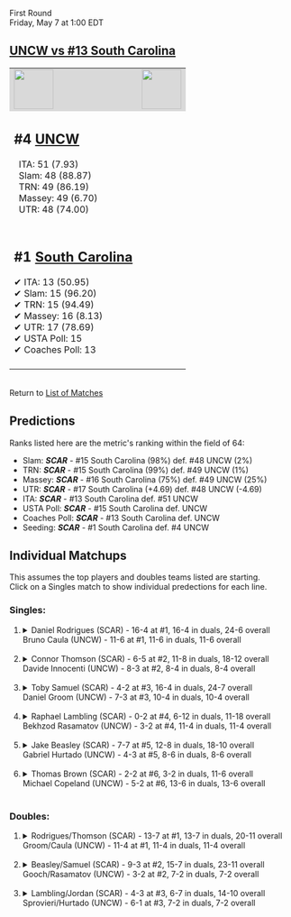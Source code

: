 First Round  
Friday, May 7 at 1:00 EDT
## [UNCW vs #13 South Carolina](https://www.ncaa.com/game/5833382) 

<table>  
<tr style="background-color: #d9d9d9 !important"><td><a href="#"><img src="https://www.ncaa.com/sites/default/files/images/logos/schools/s/south-carolina.70.png" width="70" height="70" /></a></td><td><a href="#"><img src="https://www.ncaa.com/sites/default/files/images/logos/schools/u/unc-wilmington.70.png" width="70" height="70" /></a></td></tr>
<tr><td>  

<h2>#4 <a href="#">UNCW</a></h2>  
&nbsp; ITA: 51 (7.93)<br>  
&nbsp; Slam: 48 (88.87)<br>  
&nbsp; TRN: 49 (86.19)<br>  
&nbsp; Massey: 49 (6.70)<br>  
&nbsp; UTR: 48 (74.00)<br>  
<br>  

</td><td>  
<tr><td>  

<h2>#1 <a href="#">South Carolina</a></h2>  
&#10004; ITA: 13 (50.95)<br>  
&#10004; Slam: 15 (96.20)<br>  
&#10004; TRN: 15 (94.49)<br>  
&#10004; Massey: 16 (8.13)<br>  
&#10004; UTR: 17 (78.69)<br>  
&#10004; USTA Poll: 15<br>  
&#10004; Coaches Poll: 13<br>  
<br>  

</td><td>  
</table>  


<br>Return to [List of Matches](../index.md)  

## Predictions  

Ranks listed here are the metric's ranking within the field of 64:  
- Slam: ***SCAR*** - #15 South Carolina (98%) def. #48 UNCW (2%)  
- TRN: ***SCAR*** - #15 South Carolina (99%) def. #49 UNCW (1%)  
- Massey: ***SCAR*** - #16 South Carolina (75%) def. #49 UNCW (25%)  
- UTR: ***SCAR*** - #17 South Carolina (+4.69) def. #48 UNCW (-4.69)  
- ITA: ***SCAR*** - #13 South Carolina def. #51 UNCW  
- USTA Poll: ***SCAR*** - #15 South Carolina def. UNCW  
- Coaches Poll: ***SCAR*** - #13 South Carolina def. UNCW  
- Seeding: ***SCAR*** - #1 South Carolina def. #4 UNCW  

## Individual Matchups  
This assumes the top players and doubles teams listed are starting.  
Click on a Singles match to show individual predections for each line.  
### Singles:  

<ol>
<li><details>
<summary markdown="span">Daniel Rodrigues (SCAR) - 16-4 at #1, 16-4 in duals, 24-6 overall<br>Bruno Caula (UNCW) - 11-6 at #1, 11-6 in duals, 11-6 overall</summary>
<h4>Predictions</h4><ul>
<li>Slam: <b><i>SCAR</i></b> - Rodrigues (94%) def. Caula (6%)</li>  
<li>TRN: <b><i>SCAR</i></b> - Rodrigues (97%) def. Caula (3%)</li>  
<li>Massey: <b><i>SCAR</i></b> - Rodrigues (75%) def. Caula (25%)</li>  
<li>UTR: <b><i>SCAR</i></b> - Rodrigues (95%) def. Caula (5%)</li>  
<li>ITA: <b><i>SCAR</i></b> - Rodrigues (58.79) def. Caula (2.92)</li>  
</ul></details>&nbsp;</li>
<li><details>
<summary markdown="span">Connor Thomson (SCAR) - 6-5 at #2, 11-8 in duals, 18-12 overall<br>Davide Innocenti (UNCW) - 8-3 at #2, 8-4 in duals, 8-4 overall</summary>
<h4>Predictions</h4><ul>
<li>Slam: <b><i>SCAR</i></b> - Thomson (91%) def. Innocenti (9%)</li>  
<li>TRN: <b><i>SCAR</i></b> - Thomson (96%) def. Innocenti (4%)</li>  
<li>Massey: <b><i>SCAR</i></b> - Thomson (75%) def. Innocenti (25%)</li>  
<li>UTR: <b><i>SCAR</i></b> - Thomson (91%) def. Innocenti (9%)</li>  
<li>ITA: <b><i>SCAR</i></b> - Thomson (28.97) def. Innocenti (2.85)</li>  
</ul></details>&nbsp;</li>
<li><details>
<summary markdown="span">Toby Samuel (SCAR) - 4-2 at #3, 16-4 in duals, 24-7 overall<br>Daniel Groom (UNCW) - 7-3 at #3, 10-4 in duals, 10-4 overall</summary>
<h4>Predictions</h4><ul>
<li>Slam: <b><i>SCAR</i></b> - Samuel (89%) def. Groom (11%)</li>  
<li>TRN: <b><i>SCAR</i></b> - Samuel (95%) def. Groom (5%)</li>  
<li>Massey: <b><i>SCAR</i></b> - Samuel (75%) def. Groom (25%)</li>  
<li>UTR: <b><i>SCAR</i></b> - Samuel (90%) def. Groom (10%)</li>  
<li>ITA: <b><i>SCAR</i></b> - Samuel (10.78) def. Groom (2.67)</li>  
</ul></details>&nbsp;</li>
<li><details>
<summary markdown="span">Raphael Lambling (SCAR) - 0-2 at #4, 6-12 in duals, 11-18 overall<br>Bekhzod Rasamatov (UNCW) - 3-2 at #4, 11-4 in duals, 11-4 overall</summary>
<h4>Predictions</h4><ul>
<li>Slam: <b><i>SCAR</i></b> - Lambling (95%) def. Rasamatov (5%)</li>  
<li>TRN: <b><i>SCAR</i></b> - Lambling (93%) def. Rasamatov (7%)</li>  
<li>Massey: <b><i>SCAR</i></b> - Lambling (75%) def. Rasamatov (25%)</li>  
<li>UTR: <b><i>SCAR</i></b> - Lambling (92%) def. Rasamatov (8%)</li>  
<li>ITA: <b><i>SCAR</i></b> - Lambling (15.34) def. Rasamatov (2.15)</li>  
</ul></details>&nbsp;</li>
<li><details>
<summary markdown="span">Jake Beasley (SCAR) - 7-7 at #5, 12-8 in duals, 18-10 overall<br>Gabriel Hurtado (UNCW) - 4-3 at #5, 8-6 in duals, 8-6 overall</summary>
<h4>Predictions</h4><ul>
<li>Slam: <b><i>SCAR</i></b> - Beasley (91%) def. Hurtado (9%)</li>  
<li>TRN: <b><i>SCAR</i></b> - Beasley (95%) def. Hurtado (5%)</li>  
<li>Massey: <b><i>SCAR</i></b> - Beasley (75%) def. Hurtado (25%)</li>  
<li>UTR: <b><i>SCAR</i></b> - Beasley (87%) def. Hurtado (13%)</li>  
<li>ITA: <b><i>UNCW</i></b> - Hurtado (1.80) def. Beasley (1.73)</li>  
</ul></details>&nbsp;</li>
<li><details>
<summary markdown="span">Thomas Brown (SCAR) - 2-2 at #6, 3-2 in duals, 11-6 overall<br>Michael Copeland (UNCW) - 5-2 at #6, 13-6 in duals, 13-6 overall</summary>
<h4>Predictions</h4><ul>
<li>Slam: <b><i>SCAR</i></b> - Brown (89%) def. Copeland (11%)</li>  
<li>TRN: <b><i>SCAR</i></b> - Brown (93%) def. Copeland (7%)</li>  
<li>Massey: <b><i>SCAR</i></b> - Brown (75%) def. Copeland (25%)</li>  
<li>UTR: <b><i>SCAR</i></b> - Brown (90%) def. Copeland (10%)</li>  
<li>ITA: <b><i>SCAR</i></b> - Brown (2.19) def. Copeland (1.97)</li>  
</ul></details>&nbsp;</li>
</ol>

### Doubles:  

<ol>
<li><details>
<summary markdown="span">Rodrigues/Thomson (SCAR) - 13-7 at #1, 13-7 in duals, 20-11 overall<br>Groom/Caula (UNCW) - 11-4 at #1, 11-4 in duals, 11-4 overall</summary>
<br>Sorry, we don't have any metrics for doubles matches</details>&nbsp;</li>
<li><details>
<summary markdown="span">Beasley/Samuel (SCAR) - 9-3 at #2, 15-7 in duals, 23-11 overall<br>Gooch/Rasamatov (UNCW) - 3-2 at #2, 7-2 in duals, 7-2 overall</summary>
<br>Sorry, we don't have any metrics for doubles matches</details>&nbsp;</li>
<li><details>
<summary markdown="span">Lambling/Jordan (SCAR) - 4-3 at #3, 6-7 in duals, 14-10 overall<br>Sprovieri/Hurtado (UNCW) - 6-1 at #3, 7-2 in duals, 7-2 overall</summary>
<br>Sorry, we don't have any metrics for doubles matches</details>&nbsp;</li>
</ol>